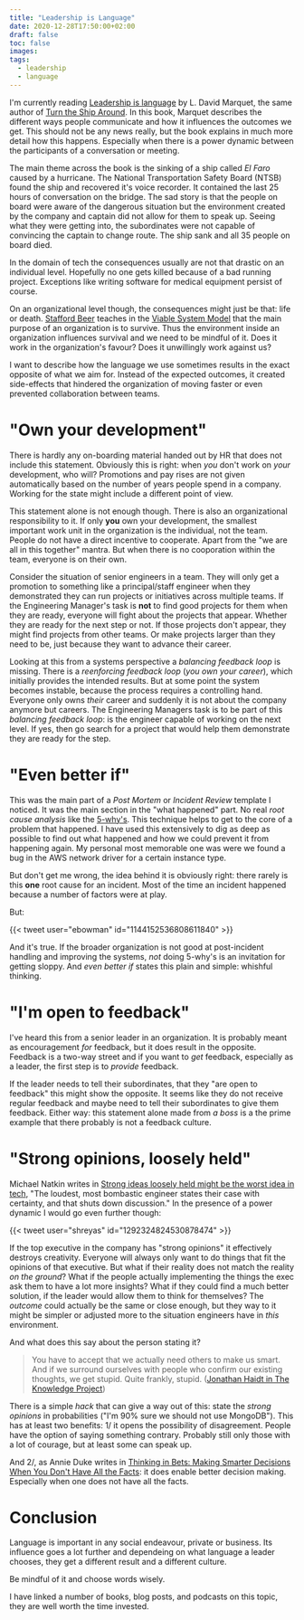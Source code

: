 ```yaml
---
title: "Leadership is Language"
date: 2020-12-28T17:50:00+02:00
draft: false
toc: false
images:
tags: 
  - leadership
  - language
---
```


I'm currently reading [Leadership is language][1] by L. David Marquet, the same
author of [Turn the Ship Around][2]. In this book, Marquet describes the
different ways people communicate and how it influences the outcomes we get.
This should not be any news really, but the book explains in much more detail
how this happens. Especially when there is a power dynamic between the
participants of a conversation or meeting.

The main theme across the book is the sinking of a ship called *El Faro* caused
by a hurricane. The National Transportation Safety Board (NTSB) found the ship
and recovered it's voice recorder. It contained the last 25 hours of
conversation on the bridge. The sad story is that the people on board were aware
of the dangerous situation but the environment created by the company and
captain did not allow for them to speak up. Seeing what they were getting into,
the subordinates were not capable of convincing the captain to change route. The
ship sank and all 35 people on board died.

In the domain of tech the consequences usually are not that drastic on an
individual level. Hopefully no one gets killed because of a bad running project.
Exceptions like writing software for medical equipment persist of course.

On an organizational level though, the consequences might just be that: life or
death. [Stafford Beer][4] teaches in the [Viable System Model][5] that the main
purpose of an organization is to survive. Thus the environment inside an
organization influences survival and we need to be mindful of it. Does it work
in the organization's favour? Does it unwillingly work against us?

I want to describe how the language we use sometimes results in the exact
opposite of what we aim for. Instead of the expected outcomes, it created
side-effects that hindered the organization of moving faster or even prevented
collaboration between teams.

# "Own your development"

There is hardly any on-boarding material handed out by HR that does not include
this statement. Obviously this is right: when *you* don't work on *your*
development, who will? Promotions and pay rises are not given automatically
based on the number of years people spend in a company. Working for the state
might include a different point of view.

This statement alone is not enough though. There is also an organizational
responsibility to it. If only **you** own your development, the smallest
important work unit in the organization is the individual, not the team. People
do not have a direct incentive to cooperate. Apart from the "we are all in this
together" mantra. But when there is no cooporation within the team, everyone is
on their own.

Consider the situation of senior engineers in a team. They will only get a
promotion to something like a principal/staff engineer when they demonstrated
they can run projects or initiatives across multiple teams. If the Engineering
Manager's task is **not** to find good projects for them when they are ready,
everyone will fight about the projects that appear. Whether they are ready for
the next step or not. If those projects don't appear, they might find projects
from other teams. Or make projects larger than they need to be, just because
they want to advance their career.

Looking at this from a systems perspective a *balancing feedback loop* is
missing. There is a *reenforcing feedback loop* (*you own your career*), which
initially provides the intended results. But at some point the system becomes
instable, because the process requires a controlling hand. Everyone only owns
*their* career and suddenly it is not about the company anymore but careers. The
Engineering Managers task is to be part of this *balancing feedback loop*: is
the engineer capable of working on the next level. If yes, then go search for a
project that would help them demonstrate they are ready for the step.

# "Even better if"

This was the main part of a *Post Mortem* or *Incident Review* template I
noticed. It was the main section in the "what happened" part. No real *root
cause analysis* like the [5-why's][3]. This technique helps to get to the core
of a problem that happened. I have used this extensively to dig as deep as
possible to find out what happened and how we could prevent it from happening
again. My personal most memorable one was were we found a bug in the AWS network
driver for a certain instance type.

But don't get me wrong, the idea behind it is obviously right: there rarely is
this **one** root cause for an incident. Most of the time an incident happened
because a number of factors were at play.

But:

{{< tweet user="ebowman" id="1144152536808611840" >}}

And it's true. If the broader organization is not good at post-incident handling
and improving the systems, *not* doing 5-why's is an invitation for getting
sloppy. And *even better if* states this plain and simple: whishful thinking.

# "I'm open to feedback"

I've heard this from a senior leader in an organization. It is probably meant as
encouragement *for* feedback, but it does result in the opposite. Feedback is a
two-way street and if you want to *get* feedback, especially as a leader, the
first step is to *provide* feedback.

If the leader needs to tell their subordinates, that they "are open to feedback"
this might show the opposite. It seems like they do not receive regular feedback
and maybe need to tell their subordinates to give them feedback. Either way:
this statement alone made from *a boss* is a the prime example that there
probably is not a feedback culture.

# "Strong opinions, loosely held"

Michael Natkin writes in [Strong ideas loosely held might be the worst idea in
tech][0], "The loudest, most bombastic engineer states their case with
certainty, and that shuts down discussion." In the presence of a power dynamic I
would go even further though:

{{< tweet user="shreyas" id="1292324824530878474" >}}

If the top executive in the company has "strong opinions" it effectively
destroys creativity.  Everyone will always only want to do things that fit the
opinions of that executive. But what if their reality does not match the reality
*on the ground*?  What if the people actually implementing the things the exec
ask them to have a lot more insights? What if they could find a much better
solution, if the leader would allow them to think for themselves? The *outcome*
could actually be the same or close enough, but they way to it might be simpler
or adjusted more to the situation engineers have in *this* environment.

And what does this say about the person stating it?

> You have to accept that we actually need others to make us smart. And if we
> surround ourselves with people who confirm our existing thoughts, we get
> stupid. Quite frankly, stupid.
> ([Jonathan Haidt in The Knowledge Project][6])

There is a simple *hack* that can give a way out of this: state the *strong
opinions* in probabilities ("I'm 90% sure we should not use MongoDB"). This has
at least two benefits: 1/ it opens the possibility of disagreement. People have
the option of saying something contrary. Probably still only those with a lot of
courage, but at least some can speak up.

And 2/, as Annie Duke writes in [Thinking in Bets: Making Smarter Decisions When
You Don't Have All the Facts][7]: it does enable better decision making.
Especially when one does not have all the facts.

# Conclusion

Language is important in any social endeavour, private or business. Its
influence goes a lot further and dependeing on what language a leader chooses,
they get a different result and a different culture.

Be mindful of it and choose words wisely.

I have linked a number of books, blog posts, and podcasts on this topic, they
are well worth the time invested.

[0]: https://blog.glowforge.com/strong-opinions-loosely-held-might-be-the-worst-idea-in-tech/
[1]: https://www.goodreads.com/book/show/42774083-leadership-is-language
[2]: https://www.goodreads.com/book/show/16158601-turn-the-ship-around
[3]: https://en.wikipedia.org/wiki/Five_whys
[4]: https://en.wikipedia.org/wiki/Stafford_Beer
[5]: https://en.wikipedia.org/wiki/Viable_system_model
[6]: https://fs.blog/knowledge-project/jonathan-haidt/
[7]: https://www.goodreads.com/book/show/35957157-thinking-in-bets
